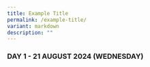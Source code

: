 ```yaml
---
title: Example Title
permalink: /example-title/
variant: markdown
description: ""
---
```

<div>
	<h3 class="font-bold">
		DAY 1 - 21 AUGUST 2024 (WEDNESDAY)
	</h3>
	<div></div></div>